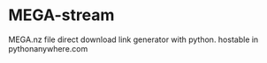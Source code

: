 # MEGA-stream
MEGA.nz file direct download link generator with python. hostable in pythonanywhere.com
